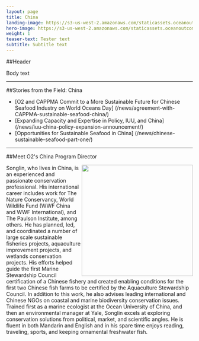 ```yaml
---
layout: page
title: China
landing-image: https://s3-us-west-2.amazonaws.com/staticassets.oceanoutcomes.org/rollover+images/placeholderrollover.jpg
hero-image: https://s3-us-west-2.amazonaws.com/staticassets.oceanoutcomes.org/hero+photos/placeholderhero.jpg
weight: 1
teaser-text: Tester text
subtitle: Subtitle text
---
```


##Header

Body text

---
##Stories from the Field: China

* [O2 and CAPPMA Commit to a More Sustainable Future for Chinese Seafood Industry on World Oceans Day] (/news/agreement-with-CAPPMA-sustainable-seafood-china/)
* [Expanding Capacity and Expertise in Policy, IUU, and China] (/news/iuu-china-policy-expansion-announcement/)
* [Opportunities for Sustainable Seafood in China] (/news/chinese-sustainable-seafood-part-one/)

---

##Meet O2's China Program Director

<img align="right" src="https://s3-us-west-2.amazonaws.com/staticassets.oceanoutcomes.org/staff+photos/songlinstaffphoto.jpg" width="300" height="300" padding="8" margin="8">Songlin, who lives in China, is an experienced and passionate conservation professional. His international career includes work for The Nature Conservancy, World Wildlife Fund (WWF China and WWF International), and The Paulson Institute, among others. He has planned, led, and coordinated a number of large scale sustainable fisheries projects, aquaculture improvement projects, and wetlands conservation projects. His efforts helped guide the first Marine Stewardship Council certification of a Chinese fishery and created enabling conditions for the first two Chinese fish farms to be certified by the Aquaculture Stewardship Council. In addition to this work, he also advises leading international and Chinese NGOs on coastal and marine biodiversity conservation issues. Trained first as a marine ecologist at the Ocean University of China, and then an environmental manager at Yale, Songlin excels at exploring conservation solutions from political, market, and scientific angles. He is fluent in both Mandarin and English and in his spare time enjoys reading, traveling, sports, and keeping ornamental freshwater fish.
